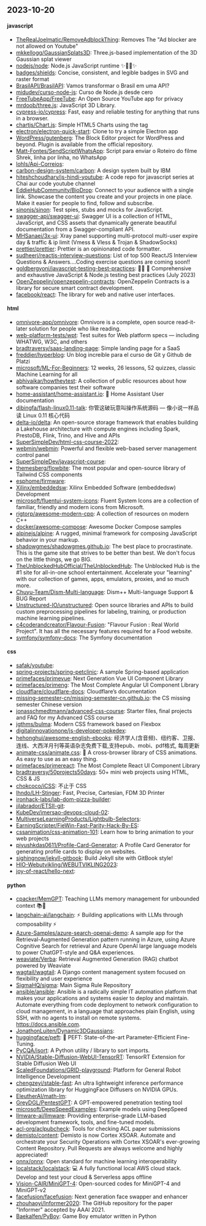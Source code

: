 ## 2023-10-20

#### javascript
* [TheRealJoelmatic/RemoveAdblockThing](https://github.com/TheRealJoelmatic/RemoveAdblockThing): Removes The "Ad blocker are not allowed on Youtube"
* [mkkellogg/GaussianSplats3D](https://github.com/mkkellogg/GaussianSplats3D): Three.js-based implementation of the 3D Gaussian splat viewer
* [nodejs/node](https://github.com/nodejs/node): Node.js JavaScript runtime ✨🐢🚀✨
* [badges/shields](https://github.com/badges/shields): Concise, consistent, and legible badges in SVG and raster format
* [BrasilAPI/BrasilAPI](https://github.com/BrasilAPI/BrasilAPI): Vamos transformar o Brasil em uma API?
* [midudev/curso-node-js](https://github.com/midudev/curso-node-js): Curso de Node.js desde cero
* [FreeTubeApp/FreeTube](https://github.com/FreeTubeApp/FreeTube): An Open Source YouTube app for privacy
* [mrdoob/three.js](https://github.com/mrdoob/three.js): JavaScript 3D Library.
* [cypress-io/cypress](https://github.com/cypress-io/cypress): Fast, easy and reliable testing for anything that runs in a browser.
* [chartjs/Chart.js](https://github.com/chartjs/Chart.js): Simple HTML5 Charts using the <canvas> tag
* [electron/electron-quick-start](https://github.com/electron/electron-quick-start): Clone to try a simple Electron app
* [WordPress/gutenberg](https://github.com/WordPress/gutenberg): The Block Editor project for WordPress and beyond. Plugin is available from the official repository.
* [Matt-Fontes/SendScriptWhatsApp](https://github.com/Matt-Fontes/SendScriptWhatsApp): Script para enviar o Roteiro do filme Shrek, linha por linha, no WhatsApp
* [lohls/Api-Correios](https://github.com/lohls/Api-Correios): 
* [carbon-design-system/carbon](https://github.com/carbon-design-system/carbon): A design system built by IBM
* [hiteshchoudhary/js-hindi-youtube](https://github.com/hiteshchoudhary/js-hindi-youtube): A code repo for javascript series at Chai aur code youtube channel
* [EddieHubCommunity/BioDrop](https://github.com/EddieHubCommunity/BioDrop): Connect to your audience with a single link. Showcase the content you create and your projects in one place. Make it easier for people to find, follow and subscribe.
* [sinonjs/sinon](https://github.com/sinonjs/sinon): Test spies, stubs and mocks for JavaScript.
* [swagger-api/swagger-ui](https://github.com/swagger-api/swagger-ui): Swagger UI is a collection of HTML, JavaScript, and CSS assets that dynamically generate beautiful documentation from a Swagger-compliant API.
* [MHSanaei/3x-ui](https://github.com/MHSanaei/3x-ui): Xray panel supporting multi-protocol multi-user expire day & traffic & ip limit (Vmess & Vless & Trojan & ShadowSocks)
* [prettier/prettier](https://github.com/prettier/prettier): Prettier is an opinionated code formatter.
* [sudheerj/reactjs-interview-questions](https://github.com/sudheerj/reactjs-interview-questions): List of top 500 ReactJS Interview Questions & Answers....Coding exercise questions are coming soon!!
* [goldbergyoni/javascript-testing-best-practices](https://github.com/goldbergyoni/javascript-testing-best-practices): 📗🌐 🚢 Comprehensive and exhaustive JavaScript & Node.js testing best practices (July 2023)
* [OpenZeppelin/openzeppelin-contracts](https://github.com/OpenZeppelin/openzeppelin-contracts): OpenZeppelin Contracts is a library for secure smart contract development.
* [facebook/react](https://github.com/facebook/react): The library for web and native user interfaces.

#### html
* [omnivore-app/omnivore](https://github.com/omnivore-app/omnivore): Omnivore is a complete, open source read-it-later solution for people who like reading.
* [web-platform-tests/wpt](https://github.com/web-platform-tests/wpt): Test suites for Web platform specs — including WHATWG, W3C, and others
* [bradtraversy/saas-landing-page](https://github.com/bradtraversy/saas-landing-page): Simple landing page for a SaaS
* [freddier/hyperblog](https://github.com/freddier/hyperblog): Un blog increíble para el curso de Git y Github de Platzi
* [microsoft/ML-For-Beginners](https://github.com/microsoft/ML-For-Beginners): 12 weeks, 26 lessons, 52 quizzes, classic Machine Learning for all
* [abhivaikar/howtheytest](https://github.com/abhivaikar/howtheytest): A collection of public resources about how software companies test their software
* [home-assistant/home-assistant.io](https://github.com/home-assistant/home-assistant.io): 📘 Home Assistant User documentation
* [dibingfa/flash-linux0.11-talk](https://github.com/dibingfa/flash-linux0.11-talk): 你管这破玩意叫操作系统源码 — 像小说一样品读 Linux 0.11 核心代码
* [delta-io/delta](https://github.com/delta-io/delta): An open-source storage framework that enables building a Lakehouse architecture with compute engines including Spark, PrestoDB, Flink, Trino, and Hive and APIs
* [SuperSimpleDev/html-css-course-2022](https://github.com/SuperSimpleDev/html-css-course-2022): 
* [webmin/webmin](https://github.com/webmin/webmin): Powerful and flexible web-based server management control panel
* [SuperSimpleDev/javascript-course](https://github.com/SuperSimpleDev/javascript-course): 
* [themesberg/flowbite](https://github.com/themesberg/flowbite): The most popular and open-source library of Tailwind CSS components
* [esphome/firmware](https://github.com/esphome/firmware): 
* [Xilinx/embeddedsw](https://github.com/Xilinx/embeddedsw): Xilinx Embedded Software (embeddedsw) Development
* [microsoft/fluentui-system-icons](https://github.com/microsoft/fluentui-system-icons): Fluent System Icons are a collection of familiar, friendly and modern icons from Microsoft.
* [rigtorp/awesome-modern-cpp](https://github.com/rigtorp/awesome-modern-cpp): A collection of resources on modern C++
* [docker/awesome-compose](https://github.com/docker/awesome-compose): Awesome Docker Compose samples
* [alpinejs/alpine](https://github.com/alpinejs/alpine): A rugged, minimal framework for composing JavaScript behavior in your markup.
* [shadowgmes/shadowgmes.github.io](https://github.com/shadowgmes/shadowgmes.github.io): The best place to procrastinate. This is the game site that strives to be better than best. We don't focus on the little things, we go BIG.
* [TheUnblockedHubOfficial/TheUnblockedHub](https://github.com/TheUnblockedHubOfficial/TheUnblockedHub): The Unblocked Hub is the #1 site for all-in-one school entertainment. Accelerate your "learning" with our collection of games, apps, emulators, proxies, and so much more.
* [Chuyu-Team/Dism-Multi-language](https://github.com/Chuyu-Team/Dism-Multi-language): Dism++ Multi-language Support & BUG Report
* [Unstructured-IO/unstructured](https://github.com/Unstructured-IO/unstructured): Open source libraries and APIs to build custom preprocessing pipelines for labeling, training, or production machine learning pipelines.
* [c4coderandcreator/Flavour-Fusion](https://github.com/c4coderandcreator/Flavour-Fusion): "Flavour Fusion : Real World Project". It has all the necessary features required for a Food website.
* [symfony/symfony-docs](https://github.com/symfony/symfony-docs): The Symfony documentation

#### css
* [safak/youtube](https://github.com/safak/youtube): 
* [spring-projects/spring-petclinic](https://github.com/spring-projects/spring-petclinic): A sample Spring-based application
* [primefaces/primevue](https://github.com/primefaces/primevue): Next Generation Vue UI Component Library
* [primefaces/primeng](https://github.com/primefaces/primeng): The Most Complete Angular UI Component Library
* [cloudflare/cloudflare-docs](https://github.com/cloudflare/cloudflare-docs): Cloudflare’s documentation
* [missing-semester-cn/missing-semester-cn.github.io](https://github.com/missing-semester-cn/missing-semester-cn.github.io): the CS missing semester Chinese version
* [jonasschmedtmann/advanced-css-course](https://github.com/jonasschmedtmann/advanced-css-course): Starter files, final projects and FAQ for my Advanced CSS course
* [jgthms/bulma](https://github.com/jgthms/bulma): Modern CSS framework based on Flexbox
* [digitalinnovationone/js-developer-pokedex](https://github.com/digitalinnovationone/js-developer-pokedex): 
* [hehonghui/awesome-english-ebooks](https://github.com/hehonghui/awesome-english-ebooks): 经济学人(含音频)、纽约客、卫报、连线、大西洋月刊等英语杂志免费下载,支持epub、mobi、pdf格式, 每周更新
* [animate-css/animate.css](https://github.com/animate-css/animate.css): 🍿 A cross-browser library of CSS animations. As easy to use as an easy thing.
* [primefaces/primereact](https://github.com/primefaces/primereact): The Most Complete React UI Component Library
* [bradtraversy/50projects50days](https://github.com/bradtraversy/50projects50days): 50+ mini web projects using HTML, CSS & JS
* [chokcoco/iCSS](https://github.com/chokcoco/iCSS): 不止于 CSS
* [lhndo/LH-Stinger](https://github.com/lhndo/LH-Stinger): Fast, Precise, Cartesian, FDM 3D Printer
* [ironhack-labs/lab-dom-pizza-builder](https://github.com/ironhack-labs/lab-dom-pizza-builder): 
* [jjlabrador/ETSII-git](https://github.com/jjlabrador/ETSII-git): 
* [KubeDev/imersao-devops-cloud-02](https://github.com/KubeDev/imersao-devops-cloud-02): 
* [MultiverseLearningProducts/Lightbulb-Selectors](https://github.com/MultiverseLearningProducts/Lightbulb-Selectors): 
* [EarningScripter/FieWin-Fast-Parity-Hack-By-ES](https://github.com/EarningScripter/FieWin-Fast-Parity-Hack-By-ES): 
* [cssanimation/css-animation-101](https://github.com/cssanimation/css-animation-101): Learn how to bring animation to your web projects
* [piyushkdas0611/Profile-Card-Generator](https://github.com/piyushkdas0611/Profile-Card-Generator): A Profile Card Generator for generating profile cards to display on websites.
* [sighingnow/jekyll-gitbook](https://github.com/sighingnow/jekyll-gitbook): Build Jekyll site with GitBook style!
* [HIO-Webutvikling/WEBUTVIKLING2023](https://github.com/HIO-Webutvikling/WEBUTVIKLING2023): 
* [joy-of-react/hello-next](https://github.com/joy-of-react/hello-next): 

#### python
* [cpacker/MemGPT](https://github.com/cpacker/MemGPT): Teaching LLMs memory management for unbounded context 📚🦙
* [langchain-ai/langchain](https://github.com/langchain-ai/langchain): ⚡ Building applications with LLMs through composability ⚡
* [Azure-Samples/azure-search-openai-demo](https://github.com/Azure-Samples/azure-search-openai-demo): A sample app for the Retrieval-Augmented Generation pattern running in Azure, using Azure Cognitive Search for retrieval and Azure OpenAI large language models to power ChatGPT-style and Q&A experiences.
* [weaviate/Verba](https://github.com/weaviate/Verba): Retrieval Augmented Generation (RAG) chatbot powered by Weaviate
* [wagtail/wagtail](https://github.com/wagtail/wagtail): A Django content management system focused on flexibility and user experience
* [SigmaHQ/sigma](https://github.com/SigmaHQ/sigma): Main Sigma Rule Repository
* [ansible/ansible](https://github.com/ansible/ansible): Ansible is a radically simple IT automation platform that makes your applications and systems easier to deploy and maintain. Automate everything from code deployment to network configuration to cloud management, in a language that approaches plain English, using SSH, with no agents to install on remote systems. https://docs.ansible.com.
* [JonathonLuiten/Dynamic3DGaussians](https://github.com/JonathonLuiten/Dynamic3DGaussians): 
* [huggingface/peft](https://github.com/huggingface/peft): 🤗 PEFT: State-of-the-art Parameter-Efficient Fine-Tuning.
* [PyCQA/isort](https://github.com/PyCQA/isort): A Python utility / library to sort imports.
* [NVIDIA/Stable-Diffusion-WebUI-TensorRT](https://github.com/NVIDIA/Stable-Diffusion-WebUI-TensorRT): TensorRT Extension for Stable Diffusion Web UI
* [ScaledFoundations/GRID-playground](https://github.com/ScaledFoundations/GRID-playground): Platform for General Robot Intelligence Development
* [chengzeyi/stable-fast](https://github.com/chengzeyi/stable-fast): An ultra lightweight inference performance optimization library for HuggingFace Diffusers on NVIDIA GPUs.
* [EleutherAI/math-lm](https://github.com/EleutherAI/math-lm): 
* [GreyDGL/PentestGPT](https://github.com/GreyDGL/PentestGPT): A GPT-empowered penetration testing tool
* [microsoft/DeepSpeedExamples](https://github.com/microsoft/DeepSpeedExamples): Example models using DeepSpeed
* [llmware-ai/llmware](https://github.com/llmware-ai/llmware): Providing enterprise-grade LLM-based development framework, tools, and fine-tuned models.
* [acl-org/aclpubcheck](https://github.com/acl-org/aclpubcheck): Tools for checking ACL paper submissions
* [demisto/content](https://github.com/demisto/content): Demisto is now Cortex XSOAR. Automate and orchestrate your Security Operations with Cortex XSOAR's ever-growing Content Repository. Pull Requests are always welcome and highly appreciated!
* [onnx/onnx](https://github.com/onnx/onnx): Open standard for machine learning interoperability
* [localstack/localstack](https://github.com/localstack/localstack): 💻 A fully functional local AWS cloud stack. Develop and test your cloud & Serverless apps offline
* [Vision-CAIR/MiniGPT-4](https://github.com/Vision-CAIR/MiniGPT-4): Open-sourced codes for MiniGPT-4 and MiniGPT-v2
* [facefusion/facefusion](https://github.com/facefusion/facefusion): Next generation face swapper and enhancer
* [zhouhaoyi/Informer2020](https://github.com/zhouhaoyi/Informer2020): The GitHub repository for the paper "Informer" accepted by AAAI 2021.
* [Baekalfen/PyBoy](https://github.com/Baekalfen/PyBoy): Game Boy emulator written in Python
